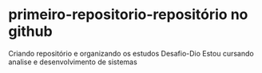 # primeiro-repositorio-repositório no github 
 Criando repositório e organizando os estudos 
 Desafio-Dio
 Estou cursando analise e desenvolvimento de sistemas 
